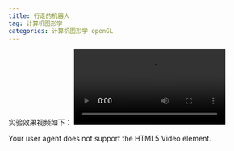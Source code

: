 ```yaml
---
title: 行走的机器人
tag: 计算机图形学
categories: 计算机图形学 openGL
---
```


实验效果视频如下：
<video id="video" controls="" preload="none">
      <source id="video" src="http://static.youku.com/v20170320.0/v/swf/upsplayer/loader.swf?VideoIDS=XMjY4MzQ2MzAzNg%3D%3D&embedid=MjIxLjE3My4xMjguMzQCNjcwODY1NzU5AgI%3D&wd=&winType=BDskin&cna=3cG8DvY6ICICAd6vZ3oF+9jk&partnerid=0edbfd2e4fc91b72&vext=pid%253D0edbfd2e4fc91b72%2526emb%253DMjIxLjE3My4xMjguMzQCNjcwODY1NzU5AgI%253D%2526bc%253D%2526cna%253D3cG8DvY6ICICAd6vZ3oF%2B9jk%2526vvlogext%253Dpc_i%25253D1478415161041en0%252526pc_u%25253D-%252526rvpvid%25253D-%252526rycid%25253D-%252526yvft%25253D1488197711000%252526vsidc%25253D1%252526seid%25253D1491142216456tNr%252526vstp%25253D13%252526svstp%25253D5%2526type%253D0%2526embsig%253D1_1491142962_f4f4bdabc6f36b812663a519526451f1" type="video">
      <p>Your user agent does not support the HTML5 Video element.</p>
    </video>
